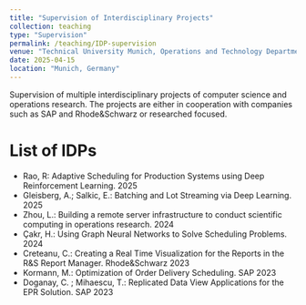 ```yaml
---
title: "Supervision of Interdisciplinary Projects"
collection: teaching
type: "Supervision"
permalink: /teaching/IDP-supervision
venue: "Technical University Munich, Operations and Technology Department"
date: 2025-04-15
location: "Munich, Germany"
---
```


Supervision of multiple interdisciplinary projects of computer science and operations research. The projects are either in cooperation with companies such as SAP and Rhode&Schwarz or researched focused.

List of IDPs
======
- Rao, R: Adaptive Scheduling for Production Systems using Deep Reinforcement Learning. 2025
- Gleisberg, A.; Salkic, E.: Batching and Lot Streaming via Deep Learning. 2025
- Zhou, L.: Building a remote server infrastructure to conduct scientific computing in operations research. 2024 
- Çakr, H.: Using Graph Neural Networks to Solve Scheduling Problems. 2024 
- Creteanu, C.: Creating a Real Time Visualization for the Reports in the R&S Report Manager. Rhode&Schwarz 2023
- Kormann, M.: Optimization of Order Delivery Scheduling. SAP 2023
- Doganay, C. ; Mihaescu, T.: Replicated Data View Applications for the EPR Solution. SAP 2023